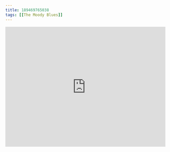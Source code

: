```yaml
---
title: 189469765038
tags: [[The Moody Blues]]
---
```

<iframe allow="accelerometer; autoplay; clipboard-write; encrypted-media; gyroscope; picture-in-picture" allowfullscreen="" frameborder="0" height="375" id="youtube_iframe" src="https://www.youtube.com/embed/tYIYIVG64C4?feature=oembed&amp;enablejsapi=1&amp;origin=https://safe.txmblr.com&amp;wmode=opaque" width="500"></iframe>